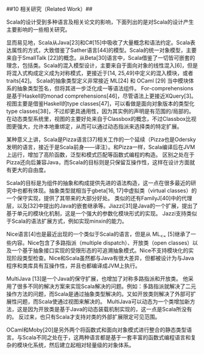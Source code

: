 ##10 相关研究（Related Work）##

Scala的设计受到多种语言及相关论文的影响，下面列出的是对Scala的设计产生主要影响的一些相关研究。

显而易见地，Scala从Java[23]和C#[15]中吸收了大量概念和语法约定。Scala表达属性的方式，大致借鉴了Sather语言[44]的模型。Scala的统一对象模型，主要来自于SmallTalk [22]的概念。从Beta[30]语言中，Scala借鉴了一切皆可嵌套的理念，包括类。Scala的混入模型设计，主要来自于面向对象的线性混入[6]，但是将混入式构成定义成为对称模式，更接近于[14, 25,49]中定义的混入模块，或者traits[42]。 Scala的抽象类型定义非常接近 ML[24] 和 OCaml [29] 当中模块体系的抽象类型签名，但将其进一步泛化成一等语法组件。 For-comprehensions是基于Haskell的monad comprehensions[46]，尽管语法上更接近XQuery[3]。视图主要是借鉴Haskell的type classes[47]，可以看做是面向对象版本的类型化type classes[38]，不过却更具通用性，因为其实例的声明是有范围的/局部的。 在动态类型系统里，视图的主要好处来自于Classbox的概念，不过Classbox比视图更强大，允许本地重绑定，从而可以通过动态指派来选择类的特定扩展。

某种意义上讲，Scala是Pizza语言[37]相关工作的一个延续（Pizza也是Odersky发明的语言，接近于是Scala前身——译注）。和Pizza一样，Scala编译后在JVM上运行，增加了高阶函数，泛型和模式匹配等函数式编程的构造。 区别之处在于Pizza还向后兼容Java，而Scala的目标则是只保留互操作性，这样在设计方面就有更大的自由度。

Scala的目标是为组件的抽象和构成提供先进的语法构造，这一点在很多最近的研究中也都有体现。抽象类型就相当于gbeta[16, 17]中虚拟类（virtual classes）的一个保守实现，提供了其带来的大部分好处。 类似的还有FamilyJ[40]中的代理层，以及[32]中提出的Java的嵌套继承等。Jiazzi[31]是Java的一个扩展，提出了基于单元的模块化机制，这是一个强大的参数化模块形式的实现。 Jazzi支持类似于Scala的语法扩展方式，例如实现minxin的能力。

Nice语言[4]也是最近出现的一个类似于Scala的语言，但是从 ML<sub><=</sub> [5]继承了一些内容。Nice包含了多路指派（multiple dispatch）、开放类（open classes）以及一个基于抽象接口实现的受限形态的可追溯抽象模式。Nice不支持模块化的实现阶段类型检查。Nice和Scala虽然都与Java有很大差异，但都被设计为与Java程序和类库具有互操作性，并且也都编译成JVM上执行。

MultiJava [13]是一个Java的保守扩展，也增加了对称多路指派和开放类。 他采用了很多不同的解决方案来实现Scala解决的问题。例如：多路指派就解决了二元操作方法的问题，而Scala是通过抽象类型解决的。又如开放类则解决了外部可扩展性问题，而Scala使通过视图来解决的。 MultiJava可以动态为一个类增加新方法，这是因为开放类是基于Java的动态装载机制实现的，这一点是Scala所没有的。 反过来，也只有Scala才支持对类的外部扩展限定可见范围。

OCaml和Moby[20]是另外两个将函数式和面向对象模式进行整合的静态类型语言。与Scala不同之处在于，这两种语言都是基于一套丰富的函数式编程语言和复杂的模块化系统，然后建立起相对轻量级的对象体系。
